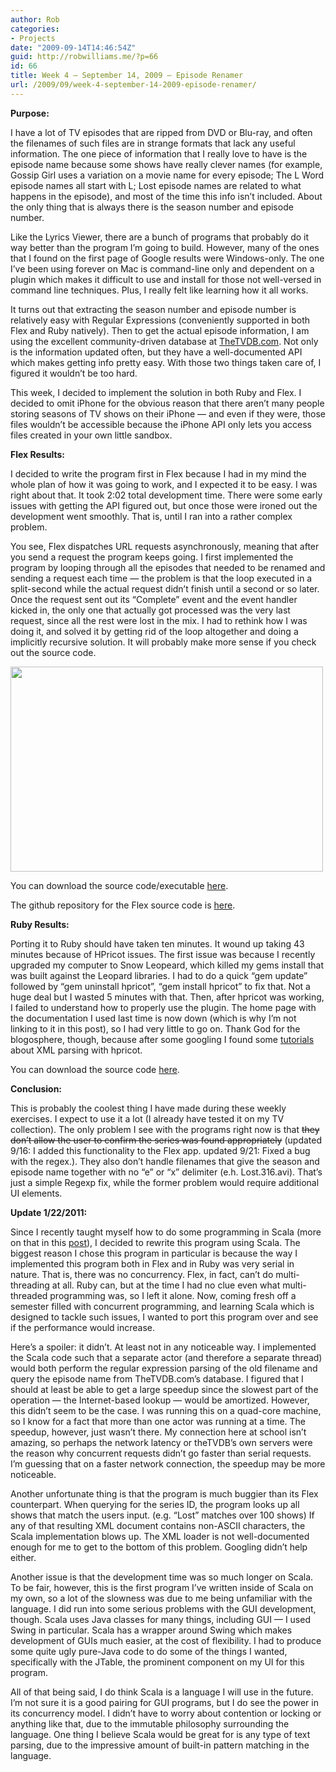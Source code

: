```yaml
---
author: Rob
categories:
- Projects
date: "2009-09-14T14:46:54Z"
guid: http://robwilliams.me/?p=66
id: 66
title: Week 4 – September 14, 2009 – Episode Renamer
url: /2009/09/week-4-september-14-2009-episode-renamer/
---
```

**Purpose:**

I have a lot of TV episodes that are ripped from DVD or Blu-ray, and often the filenames of such files are in strange formats that lack any useful information. The one piece of information that I really love to have is the episode name because some shows have really clever names (for example, Gossip Girl uses a variation on a movie name for every episode; The L Word episode names all start with L; Lost episode names are related to what happens in the episode), and most of the time this info isn’t included. About the only thing that is always there is the season number and episode number.

Like the Lyrics Viewer, there are a bunch of programs that probably do it way better than the program I’m going to build. However, many of the ones that I found on the first page of Google results were Windows-only. The one I’ve been using forever on Mac is command-line only and dependent on a plugin which makes it difficult to use and install for those not well-versed in command line techniques. Plus, I really felt like learning how it all works.

It turns out that extracting the season number and episode number is relatively easy with Regular Expressions (conveniently supported in both Flex and Ruby natively). Then to get the actual episode information, I am using the excellent community-driven database at [TheTVDB.com](http://thetvdb.com). Not only is the information updated often, but they have a well-documented API which makes getting info pretty easy. With those two things taken care of, I figured it wouldn’t be too hard.

This week, I decided to implement the solution in both Ruby and Flex. I decided to omit iPhone for the obvious reason that there aren’t many people storing seasons of TV shows on their iPhone — and even if they were, those files wouldn’t be accessible because the iPhone API only lets you access files created in your own little sandbox.

**Flex Results:**

I decided to write the program first in Flex because I had in my mind the whole plan of how it was going to work, and I expected it to be easy. I was right about that. It took 2:02 total development time. There were some early issues with getting the API figured out, but once those were ironed out the development went smoothly. That is, until I ran into a rather complex problem.

You see, Flex dispatches URL requests asynchronously, meaning that after you send a request the program keeps going. I first implemented the program by looping through all the episodes that needed to be renamed and sending a request each time — the problem is that the loop executed in a split-second while the actual request didn’t finish until a second or so later. Once the request sent out its “Complete” event and the event handler kicked in, the only one that actually got processed was the very last request, since all the rest were lost in the mix. I had to rethink how I was doing it, and solved it by getting rid of the loop altogether and doing a implicitly recursive solution. It will probably make more sense if you check out the source code.

<img class="alignnone" title="Episode Renamer Screen" src="/images/screens/EpisodeRenamer.jpg" alt="" width="500" height="328" /> 

You can download the source code/executable [here](/weekly/Week4_Flex_EpisodeRenamer.zip "Week 4 Flex Application").

The github repository for the Flex source code is [here](https://github.com/robwil/Episode-Renamer).

**Ruby Results:**

Porting it to Ruby should have taken ten minutes. It wound up taking 43 minutes because of HPricot issues. The first issue was because I recently upgraded my computer to Snow Leopeard, which killed my gems install that was built against the Leopard libraries. I had to do a quick “gem update” followed by “gem uninstall hpricot”, “gem install hpricot” to fix that. Not a huge deal but I wasted 5 minutes with that. Then, after hpricot was working, I failed to understand how to properly use the plugin. The home page with the documentation I used last time is now down (which is why I’m not linking to it in this post), so I had very little to go on. Thank God for the blogosphere, though, because after some googling I found some [tutorials](http://ruby.about.com/od/networking/qt/twitterparse.htm) about XML parsing with hpricot.

You can download the source code [here](/weekly/Week4_Ruby_EpisodeRenamer.zip "Week 4 Ruby Source Code").

**Conclusion:**

This is probably the coolest thing I have made during these weekly exercises. I expect to use it a lot (I already have tested it on my TV collection). The only problem I see with the programs right now is that <del datetime="2009-09-16T02:34:25+00:00">they don’t allow the user to confirm the series was found appropriately</del> (updated 9/16: I added this functionality to the Flex app. updated 9/21: Fixed a bug with the regex.). They also don’t handle filenames that give the season and episode name together with no “e” or “x” delimiter (e.h. Lost.316.avi). That’s just a simple Regexp fix, while the former problem would require additional UI elements.

**Update 1/22/2011:**

Since I recently taught myself how to do some programming in Scala (more on that in this [post](http://robwilliams.me/2011/01/what-ive-been-up-to/)), I decided to rewrite this program using Scala. The biggest reason I chose this program in particular is because the way I implemented this program both in Flex and in Ruby was very serial in nature. That is, there was no concurrency. Flex, in fact, can’t do multi-threading at all. Ruby can, but at the time I had no clue even what multi-threaded programming was, so I left it alone. Now, coming fresh off a semester filled with concurrent programming, and learning Scala which is designed to tackle such issues, I wanted to port this program over and see if the performance would increase.

Here’s a spoiler: it didn’t. At least not in any noticeable way. I implemented the Scala code such that a separate actor (and therefore a separate thread) would both perform the regular expression parsing of the old filename and query the episode name from TheTVDB.com’s database. I figured that I should at least be able to get a large speedup since the slowest part of the operation — the Internet-based lookup — would be amortized. However, this didn’t seem to be the case. I was running this on a quad-core machine, so I know for a fact that more than one actor was running at a time. The speedup, however, just wasn’t there. My connection here at school isn’t amazing, so perhaps the network latency or theTVDB’s own servers were the reason why concurrent requests didn’t go faster than serial requests. I’m guessing that on a faster network connection, the speedup may be more noticeable.

Another unfortunate thing is that the program is much buggier than its Flex counterpart. When querying for the series ID, the program looks up all shows that match the users input. (e.g. “Lost” matches over 100 shows) If any of that resulting XML document contains non-ASCII characters, the Scala implementation blows up. The XML loader is not well-documented enough for me to get to the bottom of this problem. Googling didn’t help either.

Another issue is that the development time was so much longer on Scala. To be fair, however, this is the first program I’ve written inside of Scala on my own, so a lot of the slowness was due to me being unfamiliar with the language. I did run into some serious problems with the GUI development, though. Scala uses Java classes for many things, including GUI — I used Swing in particular. Scala has a wrapper around Swing which makes development of GUIs much easier, at the cost of flexibility. I had to produce some quite ugly pure-Java code to do some of the things I wanted, specifically with the JTable, the prominent component on my UI for this program.

All of that being said, I do think Scala is a language I will use in the future. I’m not sure it is a good pairing for GUI programs, but I do see the power in its concurrency model. I didn’t have to worry about contention or locking or anything like that, due to the immutable philosophy surrounding the language. One thing I believe Scala would be great for is any type of text parsing, due to the impressive amount of built-in pattern matching in the language.